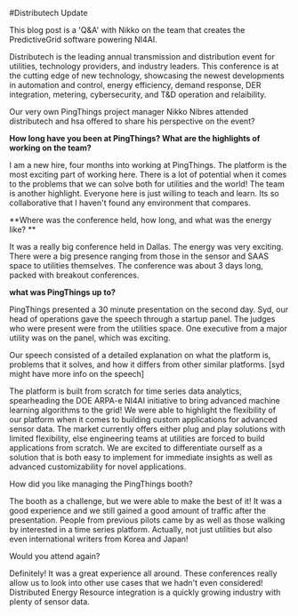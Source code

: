#Distributech Update

This blog post is a 'Q&A' with Nikko on the team that creates the PredictiveGrid software powering NI4AI.

Distributech is the leading annual transmission and distribution event for utilities, technology providers, and industry leaders. This conference is at the cutting edge of new technology, showcasing the newest developments in automation and control, energy efficiency, demand response, DER integration, metering, cybersecurity, and T&D operation and relaibility. 



Our very own PingThings project manager Nikko Nibres attended distributech and hsa offered to share his perspective on the event? 

**How long have you been at PingThings? What are the highlights of working on the team?**

I am a new hire, four months into working at PingThings. The platform is the most exciting part of working here. There is a lot of potential when it comes to the problems that we can solve both for utilities and the world! The team is another highlight. Everyone here is just willing to teach and learn. Its so collaborative that I haven't found any environment that compares. 

**Where was the conference held, how long, and what was the energy like? **

It was a really big conference held in Dallas.  The energy was very exciting. There were a big presence ranging from those in the sensor and SAAS space to utilities themselves. The conference was about 3 days long, packed with breakout conferences. 

**what was PingThings up to?**

PingThings presented a 30 minute presentation on the second day. Syd, our head of operations gave the speech through a startup panel. The judges who were present were from the utilities space. One executive from a major utility was on the panel, which was exciting. 

Our speech consisted of a detailed explanation on what the platform is, problems that it solves, and how it differs from other similar platforms. [syd might have more info on the speech] 

 The platform is built from scratch for time series data analytics, spearheading the DOE ARPA-e NI4AI initiative to bring advanced machine learning algorithms to the grid! We were able to highlight the flexibility of our platform when it comes to building custom applications for advanced sensor data. The market currently offers either plug and play solutions with limited flexibility, else engineering teams at utilities are forced to build applications from scratch. We are excited to differentiate ourself as a solution that is both easy to implement for immediate insights as well as advanced customizability for novel applications. 

How did you like managing the PingThings booth?

The booth as a challenge, but we were able to make the best of it! It was a good experience and we still gained a good amount of traffic after the presentation. People from previous pilots came by as well as those walking by interested in a time series platform. Actually, not just utilities but also even international writers from Korea and Japan! 

Would you attend again? 

Definitely! It was a great experience all around. These conferences really allow us to look into other use cases that we hadn't even considered! Distributed Energy Resource integration is a quickly growing industry with plenty of sensor data. 
